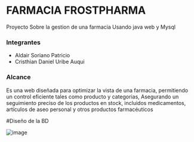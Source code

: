 # FARMACIA FROSTPHARMA
 Proyecto Sobre la gestion de una farmacia Usando java web y Mysql

 ### Integrantes
 - Aldair Soriano Patricio
 - Cristhian Daniel Uribe Auqui

 ### Alcance
 Es una web diseñada para optimizar la vista de una farmacia, permitiendo un control eficiente tales como producto y categorias,
 Asegurando un seguimiento preciso de los productos en stock, incluidos medicamentos, artículos de aseo personal y otros productos farmacéuticos
 
#Diseño de la BD

![image](https://github.com/user-attachments/assets/7decf77e-1251-409b-b8d6-8358abd4ab8f)


